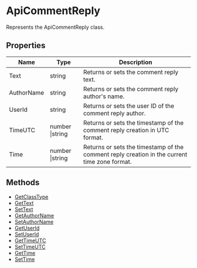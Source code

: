 # ApiCommentReply

Represents the ApiCommentReply class.

## Properties

| Name | Type | Description |
| ---- | ---- | ----------- |
| Text | string | Returns or sets the comment reply text. |
| AuthorName | string | Returns or sets the comment reply author's name. |
| UserId | string | Returns or sets the user ID of the comment reply author. |
| TimeUTC | number &#124;string | Returns or sets the timestamp of the comment reply creation in UTC format. |
| Time | number &#124;string | Returns or sets the timestamp of the comment reply creation in the current time zone format. |

## Methods

- [GetClassType](./Methods/GetClassType.md)
- [GetText](./Methods/GetText.md)
- [SetText](./Methods/SetText.md)
- [GetAuthorName](./Methods/GetAuthorName.md)
- [SetAuthorName](./Methods/SetAuthorName.md)
- [GetUserId](./Methods/GetUserId.md)
- [SetUserId](./Methods/SetUserId.md)
- [GetTimeUTC](./Methods/GetTimeUTC.md)
- [SetTimeUTC](./Methods/SetTimeUTC.md)
- [GetTime](./Methods/GetTime.md)
- [SetTime](./Methods/SetTime.md)
